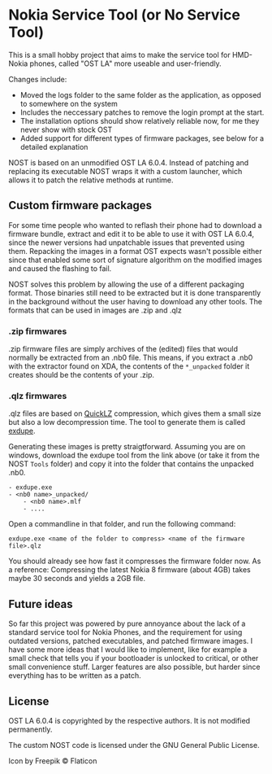 # Nokia Service Tool (or No Service Tool)
This is a small hobby project that aims to make the service tool for HMD-Nokia
phones, called "OST LA" more useable and user-friendly.

Changes include:
 * Moved the logs folder to the same folder as the application, as opposed to somewhere on the system
 * Includes the neccessary patches to remove the login prompt at the start.
 * The installation options should show relatively reliable now, for me they never show with stock OST
 * Added support for different types of firmware packages, see below for a detailed explanation

NOST is based on an unmodified OST LA 6.0.4. Instead of patching and replacing its
executable NOST wraps it with a custom launcher, which allows it to patch the relative
methods at runtime.

## Custom firmware packages
For some time people who wanted to reflash their phone had to download a firmware
bundle, extract and edit it to be able to use it with OST LA 6.0.4, since the newer
versions had unpatchable issues that prevented using them. Repacking the images in a
format OST expects wasn't possible either since that enabled some sort of signature
algorithm on the modified images and caused the flashing to fail.

NOST solves this problem by allowing the use of a different packaging format.
Those binaries still need to be extracted but it is done transparently in the
background without the user having to download any other tools. The formats that
can be used in images are .zip and .qlz

### .zip firmwares
.zip firmware files are simply archives of the (edited) files that would normally
be extracted from an .nb0 file. This means, if you extract a .nb0 with the extractor
found on XDA, the contents of the `*_unpacked` folder it creates should be the
contents of your .zip.

### .qlz firmwares
.qlz files are based on [QuickLZ](www.quicklz.com) compression, which gives them a small
size but also a low decompression time. The tool to generate them is called [exdupe](http://www.quicklz.com/exdupe/).

Generating these images is pretty straigtforward. Assuming you are on windows,
download the exdupe tool from the link above (or take it from the NOST `Tools` folder)
and copy it into the folder that contains the unpacked .nb0.

```
- exdupe.exe
- <nb0 name>_unpacked/
    - <nb0 name>.mlf
    - ....
```

Open a commandline in that folder, and run the following command:

```
exdupe.exe <name of the folder to compress> <name of the firmware file>.qlz
```

You should already see how fast it compresses the firmware folder now.
As a reference: Compressing the latest Nokia 8 firmware (about 4GB) takes maybe
30 seconds and yields a 2GB file.

## Future ideas
So far this project was powered by pure annoyance about the lack of a standard
service tool for Nokia Phones, and the requirement for using outdated versions,
patched executables, and patched firmware images. I have some more ideas that I would
like to implement, like for example a small check that tells you if your bootloader
is unlocked to critical, or other small convenience stuff. Larger features are also
possible, but harder since everything has to be written as a patch.

## License
OST LA 6.0.4 is copyrighted by the respective authors. It is not modified permanently.

The custom NOST code is licensed under the GNU General Public License.

Icon by Freepik © Flaticon

